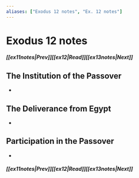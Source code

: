 ```yaml
---
aliases: ["Exodus 12 notes", "Ex. 12 notes"]
---
```

# Exodus 12 notes
##### <span class=arrow-left></span>[[ex11notes|Prev]]<span class=navigation-separator></span>[[ex12|Read]]<span class=navigation-separator></span>[[ex13notes|Next]]<span class=arrow-right></span>
## The Institution of the Passover
- 
## The Deliverance from Egypt
- 
## Participation in the Passover
- 
##### <span class=arrow-left></span>[[ex11notes|Prev]]<span class=navigation-separator></span>[[ex12|Read]]<span class=navigation-separator></span>[[ex13notes|Next]]<span class=arrow-right></span>